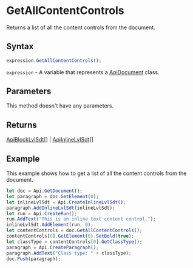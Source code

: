 # GetAllContentControls

Returns a list of all the content controls from the document.

## Syntax

```javascript
expression.GetAllContentControls();
```

`expression` - A variable that represents a [ApiDocument](../ApiDocument.md) class.

## Parameters

This method doesn't have any parameters.

## Returns

[ApiBlockLvlSdt[]](../../ApiBlockLvlSdt/ApiBlockLvlSdt.md) | [ApiInlineLvlSdt[]](../../ApiInlineLvlSdt/ApiInlineLvlSdt.md)

## Example

This example shows how to get a list of all the content controls from the document.

```javascript
let doc = Api.GetDocument();
let paragraph = doc.GetElement(0);
let inlineLvlSdt = Api.CreateInlineLvlSdt();
paragraph.AddInlineLvlSdt(inlineLvlSdt);
let run = Api.CreateRun();
run.AddText("This is an inline text content control.");
inlineLvlSdt.AddElement(run, 0);
let contentControls = doc.GetAllContentControls();
contentControls[0].GetElement(0).SetBold(true);
let classType = contentControls[0].GetClassType();
paragraph = Api.CreateParagraph();
paragraph.AddText("Class type: " + classType);
doc.Push(paragraph);
```
